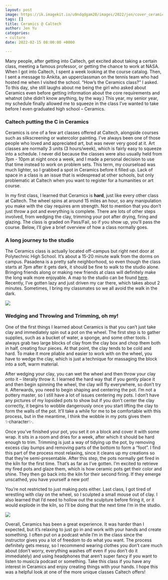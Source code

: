 ```yaml
---
layout: post
image: https://ik.imagekit.io/u9ndqdgam20/images/2022/jen/cover_ceramics.jpeg
tags: []
title: Ceramics @ Caltech
author: Jen Yu
categories:
- culture
date: 2022-02-15 08:00:00 +0000

---
```

Many people, after getting into Caltech, get excited about taking a certain class, meeting a famous professor, or getting the chance to work at NASA. When I got into Caltech, I spent a week looking at the course catalog. Then, I sent a message to Ankita, an upperclassman on the tennis team who had hosted me when I visited the school. “How’s the Ceramics class?” I asked. To this day, she still laughs about me being the girl who asked about Ceramics even before getting information about the core requirements and whatnot (she didn’t know anything, by the way.) This year, my senior year, my schedule finally allowed me to squeeze in the class I’ve wanted to take before I even graduated high school – Ceramics.

### Caltech putting the C in Ceramics

Ceramics is one of a few art classes offered at Caltech, alongside courses such as silkscreening or watercolor painting. I’ve always been one of those people who loved and appreciated art, but was never very good at it. Art classes are normally 3 units (3 hours/week), which is fairly easy to squeeze into a schedule. I never did because the classes were also usually held from 7pm - 10pm at night once a week, and I made a personal decision to use that time instead to work on problem sets. This term, my courseload was much lighter, so I grabbed a spot in Ceramics before it filled up. Lack of space in a class is an issue that is widespread at other schools, but only problematic at Caltech when you want to register for a humanities or art course.

In my first class, I learned that Ceramics is **hard**, just like every other class at Caltech. The wheel spins at around 15 miles an hour, so any manipulation you make with the clay requires arm strength. Not to mention that you don’t just throw a pot and everything is complete. There are lots of other steps involved, from wedging the clay, trimming your pot after drying, firing and glazing. The class is graded on Pass/Fail, so if you show up, you’ll pass the course. Below, I’ll give a brief overview of how a class normally goes.

### A long journey to the studio

The Ceramics class is actually located off-campus but right next door at Polytechnic High School. It’s about a 15-20 minute walk from the dorms on campus. Pasadena is a pretty safe neighborhood, so even though the class starts at 7pm after it gets dark, it should be fine to walk to the studio alone. Bringing friends along or making new friends at class will definitely make the long walk more enjoyable. A map to the studio can be found [here](https://pva.caltech.edu/visualarts/ceramics). Recently, I’ve gotten lazy and just driven my car there, which takes about 2 minutes. Sometimes, I bring my classmates so we all avoid the walk in the dark.

![](https://ik.imagekit.io/u9ndqdgam20/images/2022/jen/wheel.jpeg)

### Wedging and Throwing and Trimming, oh my!

One of the first things I learned about Ceramics is that you can’t just take clay and immediately spin out a pot on the wheel. The first step is to gather supplies, such as a bucket of water, a sponge, and some other tools. I always grab two large blocks of clay from the clay box and chop them both in half, creating four pieces. At that point, the clay tends to be cold and hard. To make it more pliable and easier to work with on the wheel, you have to wedge the clay, which is just a technique for massaging the block into a soft, warm material.

After wedging your clay, you can wet the wheel and then throw your clay onto it – literally throw it. I learned the hard way that if you gently place it and then begin spinning the wheel, the clay will fly everywhere, so don’t try it. Afterwards, you need to begin shaping and centering the pot. I’m not a pottery master, so I still have a lot of issues centering my pots. I don’t have any pictures of my lopsided pots to show but if you don’t center the clay correctly, it begins to wobble dangerously once you start lifting the clay to form the walls of the pot. It’ll take a while for me to be comfortable with this process, but in the meantime, I think the wobble in my pots gives them ✨character✨.

Once you’ve finished your pot, you set it on a block and cover it with some wrap. It sits in a room and dries for a week, after which it should be hard enough to trim. Trimming is just a way of tidying up the pot, by removing excess clay bumps and removing parts of the bottom to form a “foot”. I find this part of the process most relaxing, since it cleans up my creations so that they’re semi-presentable. After this step, the pots normally get fired in the kiln for the first time. That’s as far as I’ve gotten. I’m excited to retrieve my fired pots and glaze them, which is how ceramic pots get their color and shine. They then go back into the kiln for their second firing. If they emerge unscathed, you have yourself a new pot!

You’re not restricted to just making pots either. Last class, I got tired of wrestling with clay on the wheel, so I sculpted a small mouse out of clay. I also learned that I’d need to hollow out the sculpture before firing it, or it would explode in the kiln, so I’ll be doing that the next time I’m in the studio.

![](https://ik.imagekit.io/u9ndqdgam20/images/2022/jen/mouse.jpeg)

Overall, Ceramics has been a great experience. It was harder than I expected, but it’s relaxing to just go in and work with your hands and create something. I often put on a podcast while I’m in the class since the instructor gives you a lot of freedom to do what you want. The process definitely gets messy, so I recommend wearing clothes you don’t care much about (don’t worry, everything washes off even if you don’t do it immediately) and using headphones that aren’t super fancy if you want to listen to music/a podcast or something. Take this class if you have any interest in Ceramics and enjoy creating things with your hands. I hope this was a helpful look at one of the more unique classes Caltech offers!
